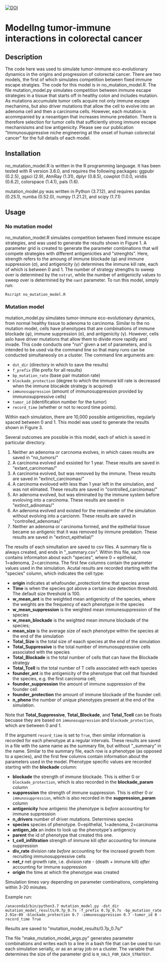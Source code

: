 [![DOI](https://zenodo.org/badge/455645968.svg)](https://zenodo.org/badge/latestdoi/455645968)
# Modellng tumor-immune interactions in colorectal cancer

## Description

The code here was used to simulate tumor-immune eco-evolutionary dynamics in the origins and progression of colorectal cancer. There are two models, the first of which simulates competition between fixed immune escape stratgies. The code for this model is in no_mutation_model.R. The file mutation_model.py simulates competition between immune escape strategies in a tissue that starts off in healthy colon and includes mutation. As mutations accumulate tumor cells acquire not only immune escape mechanims, but also driver mutations that allow the cell to evolve into an adenoma cell and then a carcinoma cells. However, each mutation is acommpanied by a neoantigen that increases immune predation. There is therefore selection for tumor cells that sufficiently strong immune escape mechanisisms and low antigenicity. Please see our publication "Immunosuppressive niche engineering at the onset of human colorectal cancer" for the full details of each model.

## Installation

no_mutation_model.R is written in the R programming language. It has been tested with R version 3.6.0, and requires the following packages: ggpubr (0.2.5), ggsci (2.9), AtmRay (1.31), dplyr (0.8.5), cowplot (1.0.0, viridis (0.6.2), colorspace (1.4.1), pals (1.6).

mutation_model.py was written in Python (3.7.12), and requires pandas (0.25.1), numba (0.52.0), numpy (1.21.2), and scipy (1.7.1)

## Usage

### No mutation model

no_mutation_model.R simulates competition between fixed immune escape strategies, and was used to generate the results shown in Figure 1. A parameter grid is created to generate the parameter combinations that will compete strategies with different antigenicities and "strenghts". Here, strength refers to the amoung of immune blockade (φ) and immune suppression (σ), and antigenicity (γ) determines the immune kill rate, each of which is between 0 and 1. The number of strategy strengths to sweep over is determined by the `nstrat`, while the number of antigenicity values to sweep over is determined by the `nant` parameter. To run this model, simply run:

    Rscript no_mutation_model.R

### Mutation model

mutation_model.py simulates tumor-immune eco-evolutionary dynamics, from normal healthy tissue to adenoma to carcinoma. Similar to the no mutation model, cells have phenotypes that are combinations of immune blockade (φ), immune suppression (σ), and antigenicity (γ). However, cells aslo have driver mutations that allow them to divide more rapidly and invade. This code conducts one "run" given a set of parameters, and is intended to be used via the command line so that many runs can be conducted simultaneosly on a cluster. The command line arguments are:

* `dst_dir` (directory in which to save the results)
* `f_prefix` (file prefix for all results)
* `bp_mutation_rate` (base pair mutation rate)
* `blockade_protection` (degree to which the immune kill rate is decreased when the immune blocakde strategy is acquired)
* `immunosuppression` (amount of immunosuppression provided by immunosuppressive cells)
* `tumor_id` (identification number for the tumor)
* `record_time` (whether or not to record time points).

Within each simulation, there are 10,000 possible antigenicities, regularly spaced between 0 and 1. This model was used to generate the results shown in Figure 3.

Several outcomes are possible in this model, each of which is saved in particular directory.


1. Neither an adenoma or carcnoma evolves, in which cases results are saved in "no_tumors/"
2. A carcinoma evolved and exsisted for 1 year. These results are saved in "extant_carcinomas/"
3. A carcinoma evolved, but was removed by the immune. These results are saved in "extinct_carcinomas/"
4. A carcinoma evoloved with less than 1 year left in the simulation, and was not elimated. These results are saved in "controlled_carcinomas/"
5. An adenoma evolved, but was eliminated by the immune system before evoloving into a carcinoma. These results are saved in "extinct_adinomas/"
6. An adenoma evolved and existed for the remaineder of the simulation without evolving into a carcionm. These results are saved in "controlled_adenomas/"
7. Neither an adenoma or carcinoma formed, and the epithelial tissue became so antigenic that it was removed by immune predation. These results are saved in "extinct_epithelial/"

The results of each simultation are saved to csv files. A summary file is always created, and ends in "_summary.csv". Within this file, each row contains informaiton about each "species", where 0 = epithelial, 1=adenoma, 2=carcinoma. The first few columns contain the parameter values used in the simulation. Acutal results are recorded starting with the "species" column, which indicates the cell type:

* **origin**  indicates at whafounder_protectiont time that species arose
* **Time** is when the species got above a certain size detection threshold. The default size threshold is 100.
* **w_mean_ant** is the weighted mean antigenicity of the species, where the weights are the frequency of each phenotype in the species
* **w_mean_suppression** is the weighted mean immunesuppression of the species
* **w_mean_blockade** is the weighted mean immune blockade of the species;
* **mean_size** is the average size of each phenotype within the species at the end of the simulation
* **Total_Size** is the total size of eaach species at the end of the simulation
* **Total_Suppressive** is the total number of immunosuppressive cells associated with the species
* **Total_Blockade** is the total number of cells that can have the Blockade strategy
* **Total_Tcell** is the total number of T cells associated with each species
* **founder_ant** is the antigenicity of the phenotype that cell that founded the species, e.g. the first carcinoma cell;
* **founder_suppression** the amount of immune suppression of the founder cell
* **founder_protection** the amount of immune blockade of the founder cell.
* **n_pheno** the number of unique phenotypes present at the end of the simulation.

Note that **Total_Suppressive**, **Total_Blockade**, and **Total_Tcell** can be floats becuase they are based on `immunosuppression` and `blockade_protection`, which are between 0 and 1.

If the argument `record_time` is set to `True`, then similar information is recorded for each phenotype at a regular intervals. These results are saved in a file with the same name as the summary file, but without "_summary" in the name. Similar to the summary file, each row is a phenotype (as opposed to a species), and the first few columns contain information about the parameters used in the model. Phenotype specific values are recorded starting with the **blockade** column:

* **blockade** the strength of immune blockade. This is either 0 or `blockade_protection`, which is also recorded in the **blockade_param** column
* **suppression** the strength of immune suppression. This is either 0 or `immunosuppression`, which is also recorded in the **suppression_param** column
* **antigenicity**  how antigenic the phenotype is *before* accounting for immune suppression
* **n_drivers** number of driver mutations. Determines species
* **species** species of phenotype. 0=epithelial, 1=adenoma, 2=carcinoma
* **antigen_idx** an index to look up the phenotype's antigeniciy
* **parent** the id of phenotype that created this one.
* **t_cell_infiltration** strength of immune kill *after* accounting for immune suppression
* **div_rate** division rate *before* accounting for the incrased growth from recruiting immunosuppressive cells
* **net_r** net growth rate, i.e. division rate - (death + immune kill) *after* accounting for immune suppression
* **origin** the time at which the phenotype was created

Simulation times vary depending on parameter combinations, completeing within 3-20 minutes.

Example run:

    /anaconda3/bin/python3.7 mutation_model.py -dst_dir mutation_model_results/0.7p_0.7s -f_prefix 0.7p_0.7s -bp_mutation_rate 2.91e-09 -blockade_protection 0.7 -immunosuppression 0.7 -tumor_id 0 -record_time True

Results are saved to "mutation_model_results/0.7p_0.7s/"

The file "make_mutation_model_args.py" generates parameter combinations and writes each to a line in a bash file that can be used to run each simulation serially, or as an array job on a cluster. The variable that determines the size of the parameter grid is `N_VALS_FOR_EACH_STRATEGY`.

